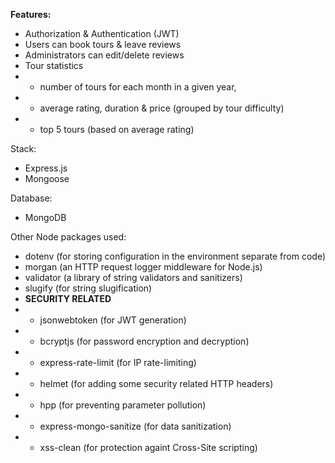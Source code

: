 **Features:**
- Authorization & Authentication (JWT)
- Users can book tours & leave reviews
- Administrators can edit/delete reviews
-  Tour statistics
- - number of tours for each month in a given year,
- - average rating, duration & price (grouped by tour difficulty)
- - top 5 tours (based on average rating)

Stack:
- Express.js
- Mongoose

Database:
- MongoDB

Other Node packages used:
- dotenv (for storing configuration in the environment separate from code)
- morgan (an HTTP request logger middleware for Node.js)
- validator (a library of string validators and sanitizers)
- slugify (for string slugification)
-  **SECURITY RELATED**
- - jsonwebtoken (for JWT generation)
- - bcryptjs (for password encryption and decryption)
- - express-rate-limit (for IP rate-limiting)
- - helmet (for adding some security related HTTP headers)
- - hpp (for preventing parameter pollution)
- - express-mongo-sanitize (for data sanitization)
- - xss-clean (for protection againt Cross-Site scripting)

